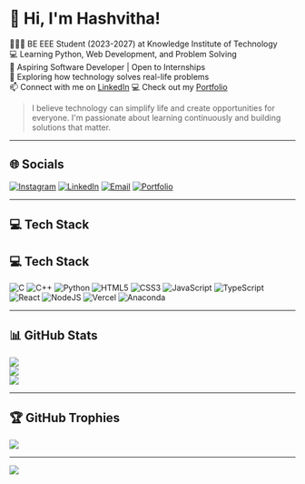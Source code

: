 # 👋 Hi, I'm Hashvitha!

👩🏻‍🎓 BE EEE Student (2023-2027) at Knowledge Institute of Technology  
💻 Learning Python, Web Development, and Problem Solving  
🔭 Aspiring Software Developer | Open to Internships  
🌱 Exploring how technology solves real-life problems  
📫 Connect with me on [LinkedIn](http://www.linkedin.com/in/hashvitha-m) 
💻 Check out my [Portfolio](https://hashvim.github.io/my_portfolio/)


> I believe technology can simplify life and create opportunities for everyone. I'm passionate about learning continuously and building solutions that matter.

---

## 🌐 Socials

[![Instagram](https://img.shields.io/badge/Instagram-%23E4405F.svg?logo=Instagram&logoColor=white)](https://instagram.com/hash__v) [![LinkedIn](https://img.shields.io/badge/LinkedIn-%230077B5.svg?logo=linkedin&logoColor=white)](https://www.linkedin.com/in/hashvitha-m-2514a8290?utm_source=share&utm_campaign=share_via&utm_content=profile&utm_medium=android_app) [![Email](https://img.shields.io/badge/Email-D14836?logo=gmail&logoColor=white)](mailto:hashvitham2006@gmail.com) [![Portfolio](https://img.shields.io/badge/Portfolio-000000?style=for-the-badge&logo=About.me&logoColor=white)](https://your-portfolio-link.com)  

---

## 💻 Tech Stack

## 💻 Tech Stack

![C](https://img.shields.io/badge/c-%2300599C.svg?style=for-the-badge&logo=c&logoColor=white) ![C++](https://img.shields.io/badge/c++-%2300599C.svg?style=for-the-badge&logo=c%2B%2B&logoColor=white) ![Python](https://img.shields.io/badge/python-3670A0?style=for-the-badge&logo=python&logoColor=ffdd54) ![HTML5](https://img.shields.io/badge/html5-%23E34F26.svg?style=for-the-badge&logo=html5&logoColor=white) ![CSS3](https://img.shields.io/badge/css3-%231572B6.svg?style=for-the-badge&logo=css3&logoColor=white) ![JavaScript](https://img.shields.io/badge/javascript-%23323330.svg?style=for-the-badge&logo=javascript&logoColor=%23F7DF1E) ![TypeScript](https://img.shields.io/badge/typescript-%23007ACC.svg?style=for-the-badge&logo=typescript&logoColor=white) ![React](https://img.shields.io/badge/react-%2320232a.svg?style=for-the-badge&logo=react&logoColor=%2361DAFB) ![NodeJS](https://img.shields.io/badge/node.js-6DA55F?style=for-the-badge&logo=node.js&logoColor=white) ![Vercel](https://img.shields.io/badge/vercel-%23000000.svg?style=for-the-badge&logo=vercel&logoColor=white) ![Anaconda](https://img.shields.io/badge/Anaconda-%2344A833.svg?style=for-the-badge&logo=anaconda&logoColor=white)  


---

## 📊 GitHub Stats

![](https://github-readme-stats.vercel.app/api?username=HashviM&theme=radical&hide_border=false&include_all_commits=true&count_private=false)  
![](https://nirzak-streak-stats.vercel.app/?user=HashviM&theme=radical&hide_border=false)  
![](https://github-readme-stats.vercel.app/api/top-langs/?username=HashviM&theme=radical&hide_border=false&include_all_commits=true&count_private=false&layout=compact)

---

## 🏆 GitHub Trophies

![](https://github-profile-trophy.vercel.app/?username=HashviM&theme=radical&no-frame=false&no-bg=true&margin-w=4)

---

[![](https://visitcount.itsvg.in/api?id=HashviM&icon=0&color=0)](https://visitcount.itsvg.in)

